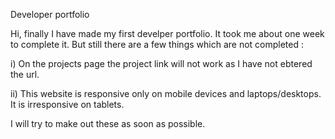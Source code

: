 Developer portfolio

Hi, finally I have made my first develper portfolio.
It took me about one week to complete it.
But still there are a few things which are not completed :

  i) On the projects page the project link will not work as I have not ebtered the url.
  
  ii) This website is responsive only on mobile devices and laptops/desktops. It is irresponsive on tablets.
  
I will try to make out these as soon as possible.
